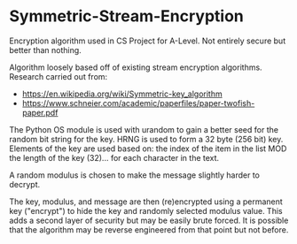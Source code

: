 # Symmetric-Stream-Encryption
Encryption algorithm used in CS Project for A-Level. Not entirely secure but better than nothing.

Algorithm loosely based off of existing stream encryption algorithms. Research carried out from:
- https://en.wikipedia.org/wiki/Symmetric-key_algorithm
- https://www.schneier.com/academic/paperfiles/paper-twofish-paper.pdf

The Python OS module is used with urandom to gain a better seed for the random bit string for the key. HRNG is used to form a 32 byte (256 bit) key. Elements of the key are used based on: the index of the item in the list MOD the length of the key (32)... for each character in the text.

A random modulus is chosen to make the message slightly harder to decrypt.

The key, modulus, and message are then (re)encrypted using a permanent key ("encrypt") to hide the key and randomly selected modulus value. This adds a second layer of security but may be easily brute forced. It is possible that the algorithm may be reverse engineered from that point but not before.
